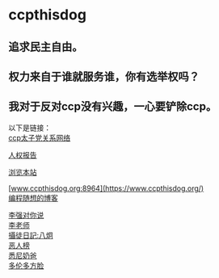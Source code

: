 # ccpthisdog

## 追求民主自由。
## 权力来自于谁就服务谁，你有选举权吗？
## 我对于反对ccp没有兴趣，一心要铲除ccp。

以下是链接：<br />
[ccp太子党关系网络](https://github.com/programthink/zhao)<br />

[人权报告](https://a.com) <br />

[浏览本站](https://ccpthisbigdog.github.io/ccpthisdog/)
<br />

[www.ccpthisdog.org:8964](https://www.ccpthisdog.org/) <br />
[编程随想的博客](https://program-think.blogspot.com/)<br />


[李强对你说](https://x.com/lisaytoyou)<br />
[李老师](https://x.com/whyyoutouzhele)<br />
[攝徒日記:八炯](https://youtube.com/@funtv8964)<br />
[恶人榜](https://www.fiendlist.info) <br />
[悉尼奶爸](https://youtube.com/@sydneydaddy1) <br />
[多伦多方脸](https://youtube.com/@torontobigface) <br />

          